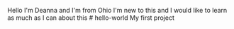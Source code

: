 Hello I'm Deanna and I'm from Ohio I'm new to this and I would like to learn as much as I can about this # hello-world
My first project
